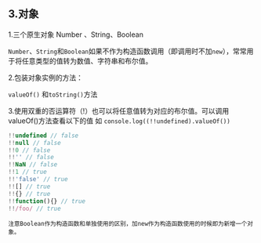 ## 3.对象

1.三个原生对象 Number 、String、Boolean

`Number`、`String`和`Boolean`如果不作为构造函数调用（即调用时不加`new`），常常用于将任意类型的值转为数值、字符串和布尔值。

2.包装对象实例的方法：

`valueOf()` 和`toString()`方法

3.使用双重的否运算符（!）也可以将任意值转为对应的布尔值。可以调用valueOf()方法查看以下的值
如 `console.log((!!undefined).valueOf())`
```js
!!undefined // false
!!null // false
!!0 // false
!!'' // false
!!NaN // false
!!1 // true
!!'false' // true
!![] // true
!!{} // true
!!function(){} // true
!!/foo/ // true
```

`注意Boolean作为构造函数和单独使用的区别，加new作为构造函数使用的时候即为新增一个对象。`